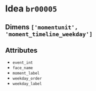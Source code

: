 # Idea `br00005`

## Dimens `['momentunit', 'moment_timeline_weekday']`

## Attributes
- `event_int`
- `face_name`
- `moment_label`
- `weekday_order`
- `weekday_label`
